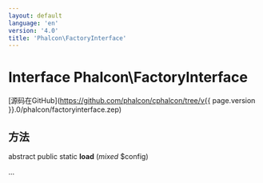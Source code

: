 ```yaml
---
layout: default
language: 'en'
version: '4.0'
title: 'Phalcon\FactoryInterface'
---
```


# Interface **Phalcon\FactoryInterface**

[源码在GitHub](https://github.com/phalcon/cphalcon/tree/v{{ page.version }}.0/phalcon/factoryinterface.zep)

## 方法

abstract public static **load** (*mixed* $config)

...